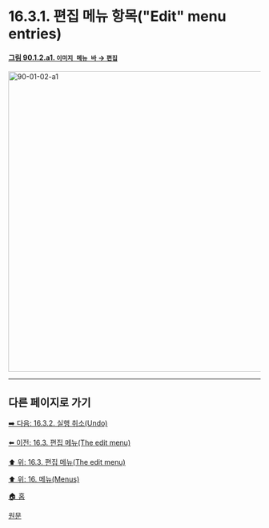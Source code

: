 # 16.3.1. 편집 메뉴 항목("Edit" menu entries)

<a id="90-01-02-a1"></a>

#### [그림 90.1.2.a1. `이미지 메뉴 바` → `편집`](./90-01-02-00-edit.md#90-01-02-a1)
<img width="980" height="601" alt="90-01-02-a1" src="https://github.com/wonder13662/gimp/assets/15767104/bf9c1e66-c77a-43c9-8b5e-c39376658cdc">

***

## 다른 페이지로 가기

[➡️ 다음: 16.3.2. 실행 취소(Undo)](./16-03-02-00-undo.md)

[⬅️ 이전: 16.3. 편집 메뉴(The edit menu)](./16-03-00-the-edit-menu.md)

[⬆️ 위: 16.3. 편집 메뉴(The edit menu)](./16-03-00-the-edit-menu.md)

[⬆️ 위: 16. 메뉴(Menus)](./16-00-menus.md)

[🏠 홈](./00-home.md)

[원문](https://docs.gimp.org/2.10/ko/gimp-edit-menu.html#gimp-edit-introduction)
